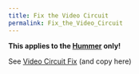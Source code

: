 ```yaml
---
title: Fix the Video Circuit
permalink: Fix_the_Video_Circuit
---
```


**This applies to the [Hummer](Hummer "wikilink") only!**

See [Video Circuit
Fix](http://galaxy22.dyndns.org/dtv/common/video-fix/index.html) (and
copy here)
